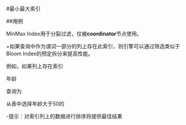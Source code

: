 #最小最大索引

##用例

MinMax Index用于分裂过滤，仅被**coordinator**节点使用。

+如果查询中作为谓词一部分的列上存在此索引，则引擎可以通过筛选类似于Bloom Index的预定拆分来提高性能。

例如，如果列上存在索引

年龄

查询为

从表中选择年龄大于50的

-提示：对索引列上的数据进行排序将提供最佳结果
